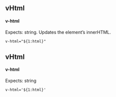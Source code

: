 ## vHtml
#### v-html
Expects: string. Updates the element’s innerHTML.
```html
v-html="${1:html}"
```

## vHtml
#### v-html
Expects: string
```
v-html='${1:html}'
```